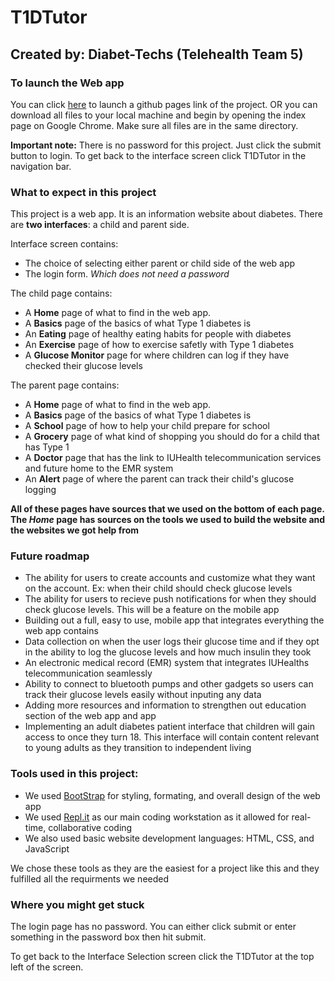 # T1DTutor
## Created by: Diabet-Techs (Telehealth Team 5)

### To launch the Web app 
You can click [here](https://mattman52.github.io) to launch a github pages link of the project. 
OR you can download all files to your local machine and begin by opening the index page on Google Chrome. Make sure all files are in the same directory. 

**Important note:** There is no password for this project. Just click the submit button to login. To get back to the interface screen click T1DTutor in the navigation bar.
### What to expect in this project
This project is a web app. It is an information website about diabetes. There are **two interfaces**: a child and parent side.

Interface screen contains:
- The choice of selecting either parent or child side of the web app
- The login form. *Which does not need a password*

The child page contains:
- A **Home** page of what to find in the web app. 
- A **Basics** page of the basics of what Type 1 diabetes is
- An **Eating** page of healthy eating habits for people with diabetes
- An **Exercise** page of how to exercise safetly with Type 1 diabetes
- A **Glucose Monitor** page for where children can log if they have checked their glucose levels

The parent page contains:
- A **Home** page of what to find in the web app. 
- A **Basics** page of the basics of what Type 1 diabetes is
- A **School** page of how to help your child prepare for school
- A **Grocery** page of what kind of shopping you should do for a child that has Type 1
- A **Doctor** page that has the link to IUHealth telecommunication services and future home to the EMR system 
- An **Alert** page of where the parent can track their child's glucose logging

**All of these pages have sources that we used on the bottom of each page. The *Home* page has sources on the tools we used to build the website and the websites we got help from**

### Future roadmap
- The ability for users to create accounts and customize what they want on the account. Ex: when their child should check glucose levels
- The ability for users to recieve push notifications for when they should check glucose levels. This will be a feature on the mobile app
- Building out a full, easy to use, mobile app that integrates everything the web app contains
- Data collection on when the user logs their glucose time and if they opt in the ability to log the glucose levels and how much insulin they took
- An electronic medical record (EMR) system that integrates IUHealths telecommunication seamlessly
- Ability to connect to bluetooth pumps and other gadgets so users can track their glucose levels easily without inputing any data
- Adding more resources and information to strengthen out education section of the web app and app 
- Implementing an adult diabetes patient interface that children will gain access to once they turn 18. This interface will contain content relevant to young adults as they transition to independent living


### Tools used in this project:
- We used [BootStrap](https://getbootstrap.com/) for styling, formating, and overall design of the web app
- We used [Repl.it](https://repl.it) as our main coding workstation as it allowed for real-time, collaborative coding
- We also used basic website development languages: HTML, CSS, and JavaScript

We chose these tools as they are the easiest for a project like this and they fulfilled all the requirments we needed

### Where you might get stuck
The login page has no password. You can either click submit or enter something in the password box then hit submit.

To get back to the Interface Selection screen click the T1DTutor at the top left of the screen. 

 
